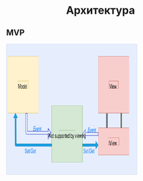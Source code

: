 <h1 style="text-align: center;">Архитектура</h1>
<h2>MVP</h2>
<p><img src="https://github.com/nakoff/3dRpg/blob/main/MVP_base.svg" alt="" width="350" height="350" /></p>
